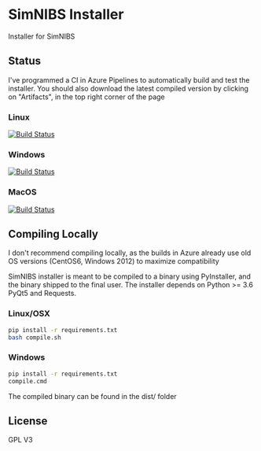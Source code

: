 # SimNIBS Installer

Installer for SimNIBS

## Status

I've programmed a CI in Azure Pipelines to automatically build and test the installer.
You should also download the latest compiled version by clicking on "Artifacts", in the top right corner of the page

### Linux
[![Build Status](https://dev.azure.com/simnibs/simnibs-installer/_apis/build/status/Installer%20-%20Linux?branchName=master)](https://dev.azure.com/simnibs/simnibs-installer/_build/latest?definitionId=6&branchName=master)

### Windows
[![Build Status](https://dev.azure.com/simnibs/simnibs-installer/_apis/build/status/Installer%20-%20Windows?branchName=master)](https://dev.azure.com/simnibs/simnibs-installer/_build/latest?definitionId=7&branchName=master)

### MacOS
[![Build Status](https://dev.azure.com/simnibs/simnibs-installer/_apis/build/status/Installer%20-%20MacOS?branchName=master)](https://dev.azure.com/simnibs/simnibs-installer/_build/latest?definitionId=10&branchName=master)

## Compiling Locally

I don't recommend compiling locally, as the builds in Azure already use old OS versions (CentOS6, Windows 2012) to maximize compatibility

SimNIBS installer is meant to be compiled to a binary using PyInstaller, and the binary shipped to the final user.
The installer depends on Python >= 3.6 PyQt5 and Requests.

### Linux/OSX

```bash
pip install -r requirements.txt
bash compile.sh
```

### Windows
```bash
pip install -r requirements.txt
compile.cmd
```

The compiled binary can be found in the dist/ folder

## License

GPL V3
